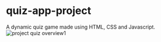 # quiz-app-project
A dynamic quiz game made using HTML, CSS and Javascript. 
![project quiz overview1](https://user-images.githubusercontent.com/53999266/105495661-70d05d80-5ce2-11eb-9837-df91f65f9395.PNG)
